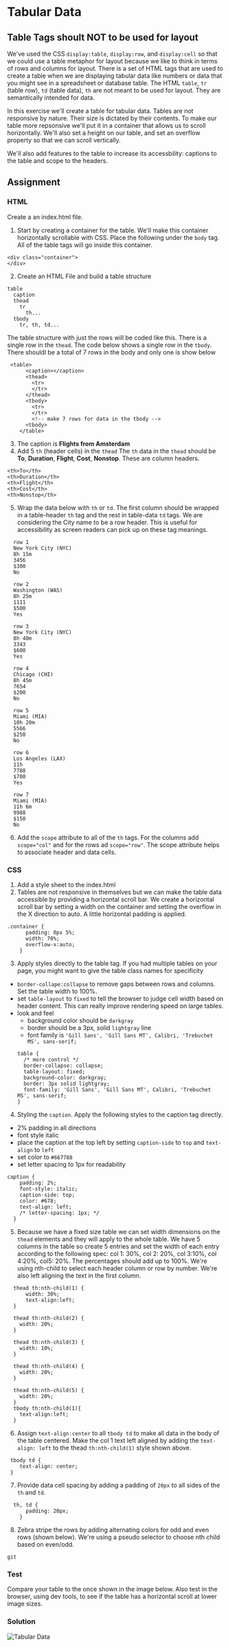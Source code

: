 # Tabular Data  

## Table Tags shoult NOT to be used for layout

We've used the CSS `display:table`, `display:row`, and `display:cell` so that we could use a table metaphor for layout because we like to think in terms of rows and columns for layout.  There is a set of HTML tags that are used to create a table when we are displaying tabular data like numbers or data that you might see in a spreadsheet or database table.  The HTML `table`, `tr` (table row), `td` (table data), `th` are not meant to be used for layout. They are semantically intended for data.  

In this exercise we'll create a table for tabular data.  Tables are not responsive by nature.  Their size is dictated by their contents.  To make our table more repsonsive we'll put it  in a container that allows us to scroll horizontally.  We'll also set a height on our table, and set an overflow property so that we can scroll vertically.  

We'll also add features to the table to increase its accessbility: captions to the table and scope to the headers.

## Assignment  

### HTML 

Create a an index.html file.

1. Start by creating a container for the table.  We'll make this container horizontally scrollable with CSS.
Place the following under the `body` tag.  All of the table tags will go inside this container.
```
<div class="container">
</div>
```
2.  Create an HTML File and build a table structure
```
table
  caption
  thead
    tr
      th...
  tbody
    tr, th, td...
```
The table structure with just the rows will be coded like this. There is a single row in the `thead`.  The code below shows a single row in the `tbody`.  There shouldl be a total of 7 rows in the body and only one is show below
```
 <table>
      <caption></caption>
      <thead>
        <tr>         
        </tr>
      </thead>
      <tbody>
        <tr>     
        </tr>
        <!-- make 7 rows for data in the tbody -->
      <tbody>
    </table>
  ```
3. The caption is **Flights from Amsterdam**
4. Add 5 `th` (header cells) in the `thead` The `th` data in the  `thead` should be **To**, **Duration**, **Flight**, **Cost**, **Nonstop**.  These are column headers.
```
<th>To</th>
<th>Duration</th>
<th>Flight</th>
<th>Cost</th>
<th>Nonstop</th>
```
5. Wrap the data below with `th` or `td`.  The first column should be wrapped in a table-header `th` tag and the rest in table-data `td` tags.  We are considering the City name to be a row header.  This is useful for accessibility as screen readers can pick up on these tag meanings.
```
  row 1
  New York City (NYC)
  8h 15m
  3456
  $300
  No

  row 2           
  Washington (WAS)
  8h 25m
  1111
  $500
  Yes

  row 3         
  New York City (NYC)
  8h 40m
  3343
  $600
  Yes

  row 4      
  Chicago (CHI)
  8h 45m
  7654
  $200
  No

  row 5     
  Miami (MIA)
  10h 20m
  5566
  $250
  No

  row 6     
  Los Angeles (LAX)
  11h
  7788
  $700
  Yes

  row 7
  Miami (MIA)
  11h 6m
  9988
  $150
  No
```
6. Add the `scope` attribute to all of the `th` tags. For the columns add `scope="col"` and for the rows ad `scope="row"`. The scope attribute helps to associate header and data cells.

### CSS 
1. Add a style sheet to the index.html
2. Tables are not responsive in themselves but we can make the table data accessible by providing a horizontal scroll bar. We create a horizontal scroll bar by setting a width on the container and setting the overflow in the X direction to auto. A little horizontal padding is applied.
```
.container {
      padding: 0px 5%;
      width: 70%;
      overflow-x:auto;
    }
```
3. Apply styles directly to the table tag.  If you had multiple tables on your page, you might want to give the table class names for specificity   
  - `border-collape:collapse` to remove gaps between rows and columns. Set the table width to 100%.
  - set `table-layout` to `fixed` to tell the browser to judge cell width based on header content. This can really improve rendering speed on large tables.
  - look and feel
    - background color should be `darkgray`
    - border should be a 3px, solid `lightgray` line
    - font family is `'Gill Sans', 'Gill Sans MT', Calibri, 'Trebuchet MS', sans-serif;`
    ```
    table {
      /* more control */
      border-collapse: collapse;
      table-layout: fixed; 
      background-color: darkgray; 
      border: 3px solid lightgray;
      font-family: 'Gill Sans', 'Gill Sans MT', Calibri, 'Trebuchet MS', sans-serif;
    }
    ```
4. Styling the `caption`.  Apply the following styles to the caption tag directly.
  - 2% padding in all directions 
  - font style italic
  - place the caption at the top left by setting `caption-side` to `top` and `text-align` to `left`
  -  set color to `#667788`
  - set letter spacing to 1px for readability
  ```
 caption {
      padding: 2%;
      font-style: italic;
      caption-side: top;
      color: #678;
      text-align: left;
      /* letter-spacing: 1px; */
    }
  ```
5. Because we have a fixed size table we can set width dimensions on the `thead` elements and they will apply to the whole table.  We have 5 columns in the table so create 5 entries and set the width of each entry according to the following spec: col 1: 30%, col 2: 20%, col 3:10%, col 4:20%, col5: 20%.  The percentages should add up to 100%. We're using nth-child to select each header column or row by number. We're also left aligning the text in the first column.
```
  thead th:nth-child(1) {
      width: 30%;
      text-align:left;
  }

  thead th:nth-child(2) {
    width: 20%;
  }

  thead th:nth-child(3) {
    width: 10%;
  }

  thead th:nth-child(4) {
    width: 20%;
  }

  thead th:nth-child(5) {
    width: 20%;
  }
  tbody th:nth-child(1){
    text-align:left;
  }
```
6. Assign `text-align:center` to all `tbody td` to make all data in the body of the table centered. Make the col 1 text left aligned by adding the `text-align: left` to the thead `th:nth-child(1)` style shown above.
```
 tbody td {
    text-align: center;
 }
```
7. Provide data cell spacing by adding a padding of `20px` to all sides of the `th` and `td`.
```
  th, td {
      padding: 20px;
    }
```
8. Zebra stripe the rows by adding alternating colors for odd and even rows (shown below). We're using a pseudo selector to choose nth child based on even/odd.
```
git
``` 
### Test
Compare your table to the once shown in the image below.  Also test in the browser, using dev tools, to see if the table has a horizontal scroll at lower image sizes.

### Solution  

![Tabular Data](images/tabular-data.png)


